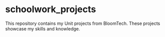 # schoolwork_projects
This repository contains my Unit projects from BloomTech.
These projects showcase my skills and knowledge.
